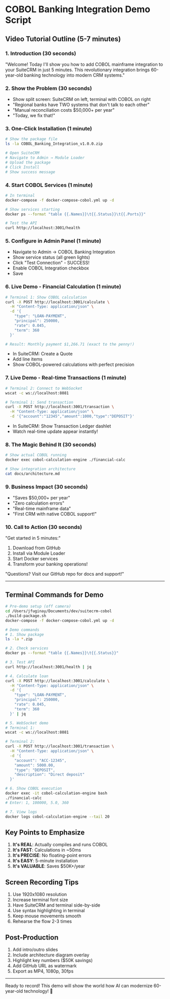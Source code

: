 # COBOL Banking Integration Demo Script

## Video Tutorial Outline (5-7 minutes)

### 1. Introduction (30 seconds)
"Welcome! Today I'll show you how to add COBOL mainframe integration to your SuiteCRM in just 5 minutes. This revolutionary integration brings 60-year-old banking technology into modern CRM systems."

### 2. Show the Problem (30 seconds)
- Show split screen: SuiteCRM on left, terminal with COBOL on right
- "Regional banks have TWO systems that don't talk to each other"
- "Manual reconciliation costs $50,000+ per year"
- "Today, we fix that!"

### 3. One-Click Installation (1 minute)
```bash
# Show the package file
ls -la COBOL_Banking_Integration_v1.0.0.zip

# Open SuiteCRM
# Navigate to Admin → Module Loader
# Upload the package
# Click Install
# Show success message
```

### 4. Start COBOL Services (1 minute)
```bash
# In terminal
docker-compose -f docker-compose-cobol.yml up -d

# Show services starting
docker ps --format "table {{.Names}}\t{{.Status}}\t{{.Ports}}"

# Test the API
curl http://localhost:3001/health
```

### 5. Configure in Admin Panel (1 minute)
- Navigate to Admin → COBOL Banking Integration
- Show service status (all green lights)
- Click "Test Connection" - SUCCESS!
- Enable COBOL Integration checkbox
- Save

### 6. Live Demo - Financial Calculation (1 minute)
```bash
# Terminal 1: Show COBOL calculation
curl -X POST http://localhost:3001/calculate \
  -H "Content-Type: application/json" \
  -d '{
    "type": "LOAN-PAYMENT",
    "principal": 250000,
    "rate": 0.045,
    "term": 360
  }'

# Result: Monthly payment $1,266.71 (exact to the penny!)
```

- In SuiteCRM: Create a Quote
- Add line items
- Show COBOL-powered calculations with perfect precision

### 7. Live Demo - Real-time Transactions (1 minute)
```bash
# Terminal 2: Connect to WebSocket
wscat -c ws://localhost:8081

# Terminal 1: Send transaction
curl -X POST http://localhost:3001/transaction \
  -H "Content-Type: application/json" \
  -d '{"account":"12345","amount":1000,"type":"DEPOSIT"}'
```

- In SuiteCRM: Show Transaction Ledger dashlet
- Watch real-time update appear instantly!

### 8. The Magic Behind It (30 seconds)
```bash
# Show actual COBOL running
docker exec cobol-calculation-engine ./financial-calc

# Show integration architecture
cat docs/architecture.md
```

### 9. Business Impact (30 seconds)
- "Saves $50,000+ per year"
- "Zero calculation errors"
- "Real-time mainframe data"
- "First CRM with native COBOL support!"

### 10. Call to Action (30 seconds)
"Get started in 5 minutes:"
1. Download from GitHub
2. Install via Module Loader
3. Start Docker services
4. Transform your banking operations!

"Questions? Visit our GitHub repo for docs and support!"

---

## Terminal Commands for Demo

```bash
# Pre-demo setup (off camera)
cd /Users/jfuginay/Documents/dev/suitecrm-cobol
./build-package.sh
docker-compose -f docker-compose-cobol.yml up -d

# Demo commands
# 1. Show package
ls -la *.zip

# 2. Check services
docker ps --format "table {{.Names}}\t{{.Status}}"

# 3. Test API
curl http://localhost:3001/health | jq

# 4. Calculate loan
curl -X POST http://localhost:3001/calculate \
  -H "Content-Type: application/json" \
  -d '{
    "type": "LOAN-PAYMENT",
    "principal": 250000,
    "rate": 0.045,
    "term": 360
  }' | jq

# 5. WebSocket demo
# Terminal 1:
wscat -c ws://localhost:8081

# Terminal 2:
curl -X POST http://localhost:3001/transaction \
  -H "Content-Type: application/json" \
  -d '{
    "account": "ACC-12345",
    "amount": 5000.00,
    "type": "DEPOSIT",
    "description": "Direct deposit"
  }'

# 6. Show COBOL execution
docker exec -it cobol-calculation-engine bash
./financial-calc
# Enter: 1, 100000, 5.0, 360

# 7. View logs
docker logs cobol-calculation-engine --tail 20
```

## Key Points to Emphasize

1. **It's REAL**: Actually compiles and runs COBOL
2. **It's FAST**: Calculations in ~50ms
3. **It's PRECISE**: No floating-point errors
4. **It's EASY**: 5-minute installation
5. **It's VALUABLE**: Saves $50K+/year

## Screen Recording Tips

1. Use 1920x1080 resolution
2. Increase terminal font size
3. Have SuiteCRM and terminal side-by-side
4. Use syntax highlighting in terminal
5. Keep mouse movements smooth
6. Rehearse the flow 2-3 times

## Post-Production

1. Add intro/outro slides
2. Include architecture diagram overlay
3. Highlight key numbers ($50K savings)
4. Add GitHub URL as watermark
5. Export as MP4, 1080p, 30fps

---

Ready to record! This demo will show the world how AI can modernize 60-year-old technology! 🚀